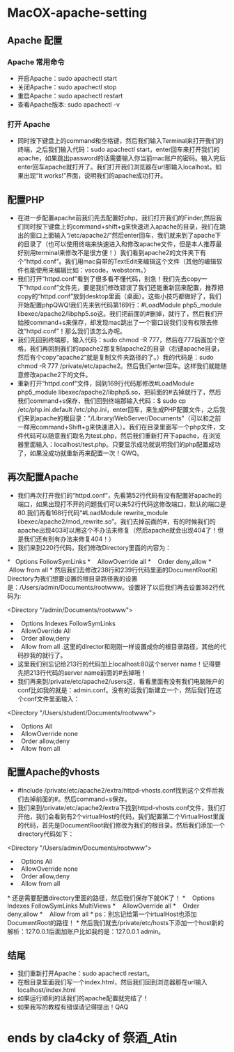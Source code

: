 # MacOX-apache-setting
## Apache 配置
### Apache 常用命令
* 开启Apache：sudo apachectl start
* 关闭Apache：sudo apachectl stop
* 重启Apache：sudo apachectl restart
* 查看Apache版本: sudo apachectl -v

### 打开 Apache
* 同时按下键盘上的command和空格键，然后我们输入Terminal来打开我们的终端，之后我们输入代码：sudo apachectl start，enter回车来打开我们的apache，如果跳出password的话需要输入你当前mac账户的密码。输入完后enter回车apache就打开了。我们打开我们浏览器在url那输入localhost。如果出现“It works!”界面，说明我们的apache成功打开。

## 配置PHP
* 在进一步配置apache前我们先去配置好php，我们打开我们的Finder,然后我们同时按下键盘上的command+shift+g来快速进入apache的目录，我们在跳出的窗口上面输入“/etc/apache2/”然后enter回车，我们就来到了apache下的目录了（也可以使用终端来快速进入和修改apache文件，但是本人推荐最好别用terminal来修改不是很方便！）我们看到apache2的文件夹下有个“httpd.conf”。我们用mac自带的TextEdit来编辑这个文件（其他的编辑软件也能使用来编辑比如：vscode，webstorm。）
* 我们打开“httpd.conf”看到了很多看不懂代码，别急！我们先去copy一下“httpd.conf”文件先，要是我们修改错误了我们还能重新回来配置，推荐把copy的“httpd.conf”放到desktop里面（桌面）。这些小技巧都做好了，我们开始配置phpQWQ!我们先来到代码第169行：#LoadModule php5_module libexec/apache2/libphp5.so这。我们把前面的#删掉，就行了，然后我们开始按command+s来保存，却发现mac跳出了一个窗口说我们没有权限去修改“httpd.conf”！那么我们该怎么办呢。
* 我们先回到终端那，输入代码：sudo chmod -R 777，然后在777后面加个空格，我们再回到我们的apache2那复制apache2的目录（右键apache目录，然后有个copy“apache2”就是复制文件夹路径的了。）我的代码是：sudo chmod -R 777 /private/etc/apache2。然后我们enter回车。这样我们就能随意修改apache2下的文件。
* 重新打开“httpd.conf”文件，回到169行代码那修改#LoadModule php5_module libexec/apache2/libphp5.so，把前面的#去掉就行了，然后我们command+s保存，我们回到终端那输入代码：$ sudo cp /etc/php.ini.default /etc/php.ini，enter回车，来生成PHP配置文件，之后我们来到apache的根目录："/Library/WebServer/Documents"（可以和之前一样用command+Shift+g来快速进入）。我们在目录里面写一个php文件，文件代码可以随意我们取名为test.php，然后我们重新打开下apache，在浏览器里面输入：localhost/test.php。只要显示成功就说明我们的php配置成功了，如果没成功就重新再来配置一次！QWQ。

## 再次配置Apache
* 我们再次打开我们的“httpd.conf”，先看第52行代码有没有配置好apache的端口，如果出现打不开的问题我们可以来52行代码这修改端口，默认的端口是80.我们再看168行代码“#LoadModule rewrite_module libexec/apache2/mod_rewrite.so”。我们去掉前面的#，有的时候我们的apache出现403可以用这个不办法来修复（然后apache就会出现404了！但是我们还有别有办法来修复404！）
* 我们来到220行代码，我们修改Directory里面的内容为：
<Directory />
*   Options FollowSymLinks
*    AllowOverride all
*    Order deny,allow
*    Allow from all
</Directory>
* 然后我们去修改238行和239行代码里面的DocumentRoot和Directory为我们想要设置的根目录路径我的设置是：/Users/admin/Documents/rootwww。设置好了以后我们再去设置382行代码为:

<Directory "/admin/Documents/rootwww">
*    Options Indexes FollowSymLinks
*    AllowOverride All
*    Order allow,deny
*    Allow from all
</Directory>.这里的director和刚刚一样设置成你的根目录路径，其他的代码抄我的就行了。
* 这里我们别忘记给213行的代码加上localhost:80这个server name！记得要先把213行代码的server name前面的#去掉哦！
* 我们再来到/private/etc/apache2/users这，看看里面有没有我们电脑账户的conf比如我的就是：admin.conf。没有的话我们新建立一个，然后我们在这个conf文件里面输入：

<Directory "/Users/student/Documents/rootwww">	
*    Options All
*    AllowOverride none
*    Order allow,deny
*    Allow from all
</Directory>

## 配置Apache的vhosts
* #Include /private/etc/apache2/extra/httpd-vhosts.conf找到这个文件后我们去掉前面的#。然后command+s保存。
* 我们来到/private/etc/apache2/extra下找到httpd-vhosts.conf文件，我们打开他，我们会看到有2个virtualHost的代码，我们配置第二个VirtualHost里面的代码，首先是DocumentRoot我们修改为我们的根目录。然后我们添加一个directory代码如下：

<Directory "/Users/admin/Documents/rootwww">	
*    Options All
*    AllowOverride none
*    Order allow,deny
*    Allow from all
</Directory>
* 还是需要配置directory里面的路径，然后我们保存下就OK了！

<Directory />
*    Options Indexes FollowSymLinks MultiViews
*    AllowOverride all
*    Order deny,allow
*    Allow from all
</Directory>
* ps：别忘记给第一个irtualHost也添加DocumentRoot的路径！
* 然后我们就去/private/etc/hosts下添加一个host新的解析：127.0.0.1后面加账户比如我的是：127.0.0.1 admin。

## 结尾
* 我们重新打开Apache：sudo apachectl restart。
* 在根目录里面我们写一个index.html，然后我们回到浏览器那在url输入localhost/index.html
* 如果运行顺利的话我们的apache配置就完结了！
* 如果我写的教程有错误请记得提出！QAQ

# ends by cla4cky of 祭酒_Atin


